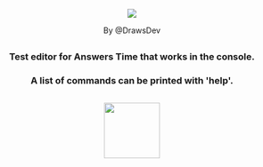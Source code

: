 <p align="center">
  <img src="https://github.com/DrawsDev/answers-time-studio-c/assets/98094911/21e16694-54ab-40eb-8570-123397cc2c8f">
</p>
<p align="center">By @DrawsDev</p>

##

<h3><p align="center">Test editor for Answers Time that works in the console.</p></h3> 
<h3><p align="center">A list of commands can be printed with 'help'.</p></h3>

##

<p align="center">
  <img src="https://github.com/DrawsDev/answers-time/assets/98094911/28dd622e-334e-4932-95f9-e0d35f5ed25a" height="100">
</p>
